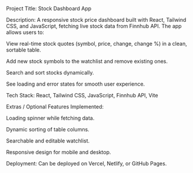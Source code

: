 Project Title: Stock Dashboard App

Description:
A responsive stock price dashboard built with React, Tailwind CSS, and JavaScript, fetching live stock data from Finnhub API. The app allows users to:

View real-time stock quotes (symbol, price, change, change %) in a clean, sortable table.

Add new stock symbols to the watchlist and remove existing ones.

Search and sort stocks dynamically.

See loading and error states for smooth user experience.

Tech Stack: React, Tailwind CSS, JavaScript, Finnhub API, Vite

Extras / Optional Features Implemented:

Loading spinner while fetching data.

Dynamic sorting of table columns.

Searchable and editable watchlist.

Responsive design for mobile and desktop.

Deployment: Can be deployed on Vercel, Netlify, or GitHub Pages.

